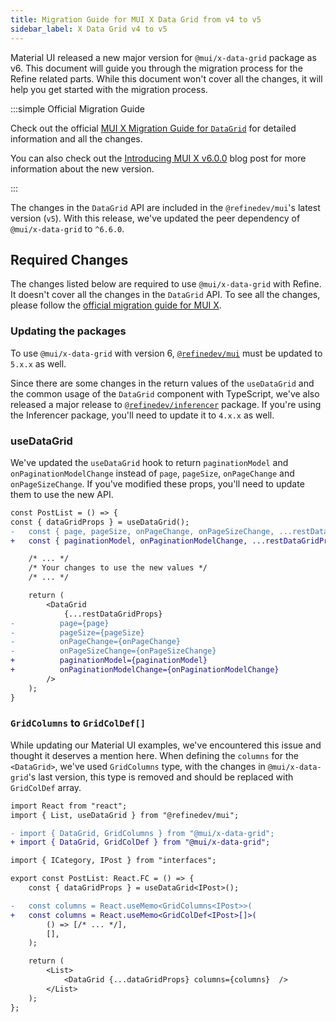```yaml
---
title: Migration Guide for MUI X Data Grid from v4 to v5
sidebar_label: X Data Grid v4 to v5
---
```


Material UI released a new major version for `@mui/x-data-grid` package as v6. This document will guide you through the migration process for the Refine related parts. While this document won't cover all the changes, it will help you get started with the migration process.

:::simple Official Migration Guide

Check out the official [MUI X Migration Guide for `DataGrid`](https://mui.com/x/migration/migration-data-grid-v5/) for detailed information and all the changes.

You can also check out the [Introducing MUI X v6.0.0](https://mui.com/blog/mui-x-v6) blog post for more information about the new version.

:::

The changes in the `DataGrid` API are included in the `@refinedev/mui`'s latest version (`v5`). With this release, we've updated the peer dependency of `@mui/x-data-grid` to `^6.6.0`.

## Required Changes

The changes listed below are required to use `@mui/x-data-grid` with Refine. It doesn't cover all the changes in the `DataGrid` API. To see all the changes, please follow the [official migration guide for MUI X](https://mui.com/x/migration/migration-data-grid-v5/).

### Updating the packages

To use `@mui/x-data-grid` with version 6, [`@refinedev/mui`](https://github.com/refinedev/refine/tree/master/packages/mui) must be updated to `5.x.x` as well.

Since there are some changes in the return values of the `useDataGrid` and the common usage of the `DataGrid` component with TypeScript, we've also released a major release to [`@refinedev/inferencer`](https://github.com/refinedev/refine/tree/master/packages/inferencer) package. If you're using the Inferencer package, you'll need to update it to `4.x.x` as well.

### useDataGrid

We've updated the `useDataGrid` hook to return `paginationModel` and `onPaginationModelChange` instead of `page`, `pageSize`, `onPageChange` and `onPageSizeChange`. If you've modified these props, you'll need to update them to use the new API.

```diff title="posts/list.tsx"
const PostList = () => {
const { dataGridProps } = useDataGrid();
-   const { page, pageSize, onPageChange, onPageSizeChange, ...restDataGridProps } = dataGridProps;
+   const { paginationModel, onPaginationModelChange, ...restDataGridProps } = dataGridProps;

    /* ... */
    /* Your changes to use the new values */
    /* ... */

    return (
        <DataGrid
            {...restDataGridProps}
-          page={page}
-          pageSize={pageSize}
-          onPageChange={onPageChange}
-          onPageSizeChange={onPageSizeChange}
+          paginationModel={paginationModel}
+          onPaginationModelChange={onPaginationModelChange}
        />
    );
}
```

### `GridColumns` to `GridColDef[]`

While updating our Material UI examples, we've encountered this issue and thought it deserves a mention here. When defining the `columns` for the `<DataGrid>`, we've used `GridColumns` type, with the changes in `@mui/x-data-grid`'s last version, this type is removed and should be replaced with `GridColDef` array.

```diff title="posts/list.tsx"
import React from "react";
import { List, useDataGrid } from "@refinedev/mui";

- import { DataGrid, GridColumns } from "@mui/x-data-grid";
+ import { DataGrid, GridColDef } from "@mui/x-data-grid";

import { ICategory, IPost } from "interfaces";

export const PostList: React.FC = () => {
    const { dataGridProps } = useDataGrid<IPost>();

-   const columns = React.useMemo<GridColumns<IPost>>(
+   const columns = React.useMemo<GridColDef<IPost>[]>(
        () => [/* ... */],
        [],
    );

    return (
        <List>
            <DataGrid {...dataGridProps} columns={columns}  />
        </List>
    );
};
```
